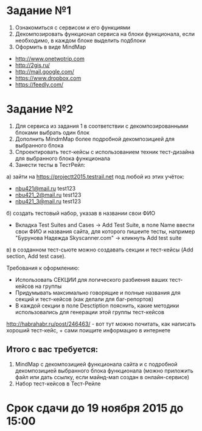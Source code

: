 # Задание №1
1. Ознакомиться с сервисом и его функциями
2. Декомпозировать функционал сервиса на блоки функционала, если необходимо, в каждом блоке выделить подблоки 
3. Оформить в виде MindMap

- http://www.onetwotrip.com
- http://2gis.ru/
- http://mail.google.com/
- https://www.dropbox.com
- https://feedly.com/

# Задание №2
1. Для сервиса из задания 1 в соответствии с декомпозированными блоками выбрать один блок
2. Дополнить MindmMap более подробной декомпозицией для выбранного блока
3. Cпроектировать тест-кейсы с использованием техник тест-дизайна для выбранного блока функционала
4. Занести тесты в ТестРейл:

а) зайти на https://projectt2015.testrail.net под любой из этих учёток:
- nbu421@mail.ru test123
- nbu421_2@mail.ru test123
- nbu421_3@mail.ru test123

б) создать тестовый набор, указав в названии свои ФИО
- Вкладка Test Suites and Cases -> Add Test Suite, в поле Name ввести свои ФИО и названия сайта, для которого пишеите тесты, например "Бурунова Надежда Skyscanner.com" -> кликнуть Add test suite

в) в созданном тест-сьюте можно создавать секции и тест-кейсы (Add section, Add test case). 

Требования к оформлению:
- Использовать СЕКЦИИ для логического разбиения ваших тест-кейсов на группы
- Придумывать максимально говорящие и полные названия для секций и тест-кейсов (как делали для баг-репортов)
- В каждой секции в поле Desctiption пояснить, какие методики использовались для генерации этой группы тест-кейсов

http://habrahabr.ru/post/246463/ - вот тут можно почитать, как написать хороший тест-кейс, + сами поищите информацию в интернете

## Итого с вас требуется:
1. MindMap с декомпозицией функционала сайта и с подробной декомпозицией выбранного блока функционала (можно приложить файл или дать ссылку, если майнд-мап создан в онлайн-сервисе)
2. Набор тест-кейсов в Тест-Рейле

# Срок сдачи до 19 ноября 2015 до 15:00
